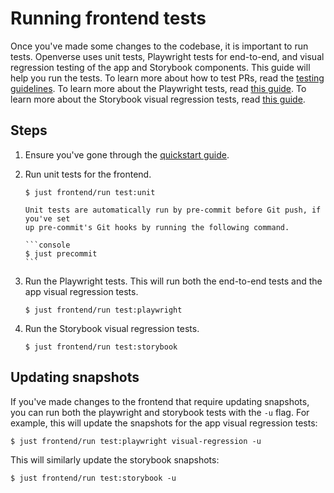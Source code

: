 # Running frontend tests

Once you've made some changes to the codebase, it is important to run tests.
Openverse uses unit tests, Playwright tests for end-to-end, and visual
regression testing of the app and Storybook components. This guide will help you
run the tests. To learn more about how to test PRs, read the
[testing guidelines](/frontend/reference/testing_guidelines.md). To learn more
about the Playwright tests, read
[this guide](/frontend/reference/playwright_tests.md). To learn more about the
Storybook visual regression tests, read
[this guide](/frontend/reference/storybook_tests.md).

## Steps

1. Ensure you've gone through the
   [quickstart guide](/frontend/guides/quickstart.md).

2. Run unit tests for the frontend.

   ```console
   $ just frontend/run test:unit
   ```

   ````{note}
   Unit tests are automatically run by pre-commit before Git push, if you've set
   up pre-commit's Git hooks by running the following command.

   ```console
   $ just precommit
   ```

   ````

3. Run the Playwright tests. This will run both the end-to-end tests and the app
   visual regression tests.

   ```console
   $ just frontend/run test:playwright
   ```

4. Run the Storybook visual regression tests.

   ```console
   $ just frontend/run test:storybook
   ```

## Updating snapshots

If you've made changes to the frontend that require updating snapshots, you can
run both the playwright and storybook tests with the `-u` flag. For example,
this will update the snapshots for the app visual regression tests:

```console
$ just frontend/run test:playwright visual-regression -u
```

This will similarly update the storybook snapshots:

```console
$ just frontend/run test:storybook -u
```
